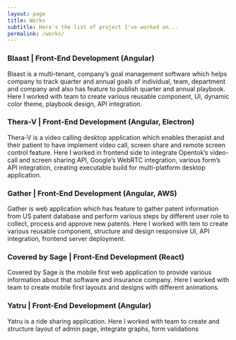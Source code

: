 ```yaml
---
layout: page
title: Works
subtitle: Here's the list of project I've worked on...
permalink: /works/
---
```


### Blaast | Front-End Development (Angular)

Blaast is a multi-tenant, company’s goal management software which helps company to track
quarter and annual goals of individual, team, department and company and also has feature to
publish quarter and annual playbook. Here I worked with team to create various reusable
component, UI, dynamic color theme, playbook design, API integration.

### Thera-V | Front-End Development (Angular, Electron)
Thera-V is a video calling desktop application which enables therapist and their patient to have
implement video call, screen share and remote screen control feature. Here I worked in frontend
side to integrate Opentok’s video-call and screen sharing API, Google’s WebRTC integration,
various form’s API integration, creating executable build for multi-platform desktop application.

### Gather | Front-End Development (Angular, AWS)
Gather is web application which has feature to gather patent information from US patent
database and perform various steps by different user role to collect, process and approve new
patents. Here I worked with tem to create various reusable component, structure and design
responsive UI, API integration, frontend server deployment.

### Covered by Sage | Front-End Development (React)
Covered by Sage is the mobile first web application to provide various information about that
software and insurance company. Here I worked with team to create mobile first layouts and
designs with different animations.

### Yatru | Front-End Development (Angular)
Yatru is a ride sharing application. Here I worked with team to create and structure layout of
admin page, integrate graphs, form validations
